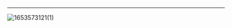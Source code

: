 
-----

![1653573121(1)](https://user-images.githubusercontent.com/68007558/170501376-86ee1602-9859-4bc0-9740-0e2ffc61ff79.png)
